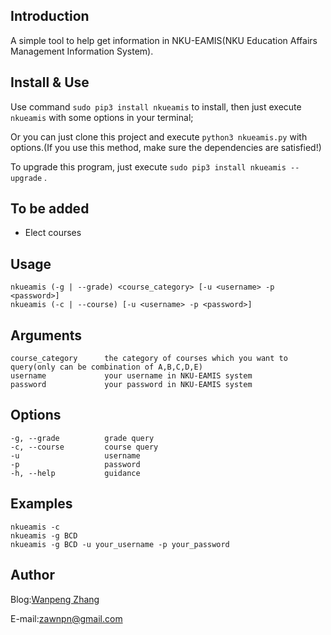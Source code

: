 ## Introduction
A simple tool to help get information in NKU-EAMIS(NKU Education Affairs Management Information System).

## Install & Use
Use command `sudo pip3 install nkueamis` to install, then just execute `nkueamis` with some options in your terminal;

Or you can just clone this project and execute `python3 nkueamis.py` with options.(If you use this method, make sure the dependencies are satisfied!)

To upgrade this program, just execute `sudo pip3 install nkueamis --upgrade` .

## To be added
 - Elect courses

## Usage
    nkueamis (-g | --grade) <course_category> [-u <username> -p <password>]
    nkueamis (-c | --course) [-u <username> -p <password>]

## Arguments
    course_category      the category of courses which you want to query(only can be combination of A,B,C,D,E)
    username             your username in NKU-EAMIS system
    password             your password in NKU-EAMIS system

## Options
    -g, --grade          grade query
    -c, --course         course query
    -u                   username
    -p                   password
    -h, --help           guidance

## Examples
    nkueamis -c
    nkueamis -g BCD
    nkueamis -g BCD -u your_username -p your_password
    
## Author
Blog:[Wanpeng Zhang](http://www.oncemath.com)

E-mail:zawnpn@gmail.com
